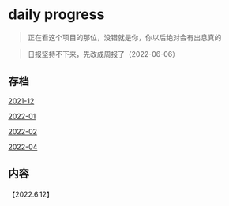 # daily progress

> 正在看这个项目的那位，没错就是你，你以后绝对会有出息真的

> 日报坚持不下来，先改成周报了（2022-06-06）

## 存档

[2021-12](./2021-12)

[2022-01](./2022-01)

[2022-02](./2022-02)

[2022-04](./2022-04)

## 内容

【2022.6.12】
